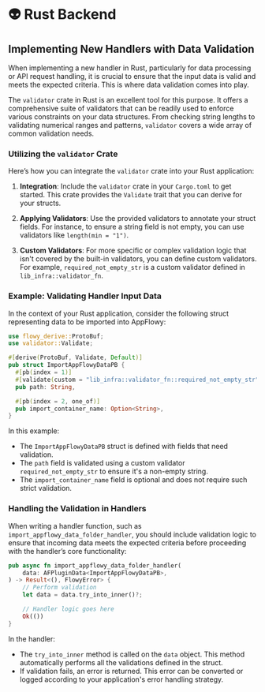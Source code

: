 # 👽 Rust Backend

## Implementing New Handlers with Data Validation

When implementing a new handler in Rust, particularly for data processing or API request handling, it is crucial to ensure that the input data is valid and meets the expected criteria. This is where data validation comes into play.

The `validator` crate in Rust is an excellent tool for this purpose. It offers a comprehensive suite of validators that can be readily used to enforce various constraints on your data structures. From checking string lengths to validating numerical ranges and patterns, `validator` covers a wide array of common validation needs.

### Utilizing the `validator` Crate

Here’s how you can integrate the `validator` crate into your Rust application:

1. **Integration**: Include the `validator` crate in your `Cargo.toml` to get started. This crate provides the `Validate` trait that you can derive for your structs.

2. **Applying Validators**: Use the provided validators to annotate your struct fields. For instance, to ensure a string field is not empty, you can use validators like `length(min = "1")`.

3. **Custom Validators**: For more specific or complex validation logic that isn't covered by the built-in validators, you can define custom validators. For example, `required_not_empty_str` is a custom validator defined in `lib_infra::validator_fn`.

### Example: Validating Handler Input Data

In the context of your Rust application, consider the following struct representing data to be imported into AppFlowy:

```rust
use flowy_derive::ProtoBuf;
use validator::Validate;

#[derive(ProtoBuf, Validate, Default)]
pub struct ImportAppFlowyDataPB {
  #[pb(index = 1)]
  #[validate(custom = "lib_infra::validator_fn::required_not_empty_str")]
  pub path: String,

  #[pb(index = 2, one_of)]
  pub import_container_name: Option<String>,
}
```

In this example:

- The `ImportAppFlowyDataPB` struct is defined with fields that need validation.
- The `path` field is validated using a custom validator `required_not_empty_str` to ensure it's a non-empty string.
- The `import_container_name` field is optional and does not require such strict validation.

### Handling the Validation in Handlers

When writing a handler function, such as `import_appflowy_data_folder_handler`, you should include validation logic to ensure that incoming data meets the expected criteria before proceeding with the handler’s core functionality:

```rust
pub async fn import_appflowy_data_folder_handler(
    data: AFPluginData<ImportAppFlowyDataPB>,
) -> Result<(), FlowyError> {
    // Perform validation
    let data = data.try_into_inner()?;

    // Handler logic goes here
    Ok(())
}
```

In the handler:

- The `try_into_inner` method is called on the `data` object. This method automatically performs all the validations defined in the struct.
- If validation fails, an error is returned. This error can be converted or logged according to your application's error handling strategy.


